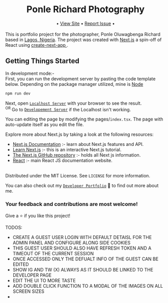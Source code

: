 <div align="center">
    <h1 >Ponle Richard Photography</h1>
<!-- <hr height='4px'/> -->
    •  <a href="https://portfolio-page-7.web.app/" target="_blank">View Site</a> •  <a href="https://github.com/Dharvo/PR/issues" target="_blank">Report Issue</a>   •
</div>
<br />
This is portfolio project for the photographer, Ponle Oluwagbenga Richard based in <a href="https://en.wikipedia.org/wiki/Lagos_State" target="_blank"> Lagos, Nigeria</a>. The project was created with <a href="https://nextjs.org/" target="_blank"> Next.js</a>  a spin-off of React using <a href="https://github.com/vercel/next.js/tree/canary/packages/create-next-app" target="_blank" > create-next-app </a>.
    
## Getting Things Started
In development mode:- <br /> 
First, you can run the development server by pasting the code template below. Depending on the package manager utilized, mine is [Node](https://nodejs.org/)
```bash
npm run dev
```
Next, open [`Localhost Server`](https://localhost:3000/) with your browser to see the result. <br />
    <sup>OR</sup>
Go to [`Developement Server`](https://127.0.0.1:3000/) if the Localhost isn't working.

You can editing the page by modifying the pages/`index.tsx`. The page with auto-update itself as you edit the file.

Explore more about Next.js by taking a look at the following resources:
- [Next.js Documentation](https://nextjs.org/docs) :- learn about Next.js features and API.
- [Learn Next.js](https://nextjs.org/learn) :- this is an interactive Next.js tutorial.
- [The Next.js GitHub repository](https://github.com/vercel/next.js/) :- holds all Next js information.
- [React](https://reactjs.org/) :- main React JS documentation website.
   
<br /> Distributed under the MIT License. See `LICENSE` for more information.
    
You can also check out my [`Developer Portfolio`](https://portfolio-page-7.web.app/about) 🤝 to find out more about me.
    <h3>Your feedback and contributions are most welcome!</h3>
    Give a ⭐️ if you like this project!

TODOS:
- CREATE A GUEST USER LOGIN WITH DEFAULT DETAISL FOR THE ADMIN PANEL AND CONFIGURE ALONG SIDE COOKIES 
- THIS GUEST USER SHOULD ALSO HAVE  REFRESH TOKEN AND A TIMEOUT OF THE CURRENT SESSION
- ONCE ACCESSED ONLY THE DEFUALT INFO OF THE GUEST CAN BE EDITED 
- SHOW IG AND TW (X) ALWAYS AS IT SHOULD BE LINKED TO THE DEVELOPER PAGE 
- EDIT THE UI TO MORE TASTE 
- ADD DOUBLE CLICK FUNCTION TO A MODAL OF THE IMAGES ON ALL SCREEN SIZES
- 